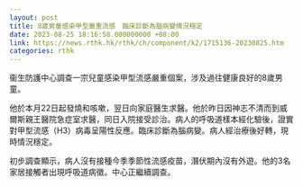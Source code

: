 ```yaml
---
layout: post
title: 8歲男童感染甲型嚴重流感　臨床診斷為腦病變情況穩定
date: 2023-08-25 18:16:58.000000000 +08:00
link: https://news.rthk.hk/rthk/ch/component/k2/1715136-20230825.htm
categories: rthk
---
```


衞生防護中心調查一宗兒童感染甲型流感嚴重個案，涉及過往健康良好的8歲男童。

他於本月22日起發燒和咳嗽，翌日向家庭醫生求醫。他於昨日因神志不清而到威爾斯親王醫院急症室求醫，同日入院接受診治。病人的呼吸道樣本經化驗後，證實對甲型流感（H3）病毒呈陽性反應。臨床診斷為腦病變。病人經治療後好轉，現時情況穩定。

初步調查顯示，病人沒有接種今季季節性流感疫苗，潛伏期內沒有外遊。他的3名家居接觸者出現呼吸道病徵。中心正繼續調查。
